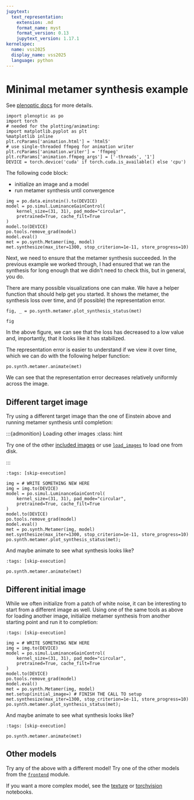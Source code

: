 ```yaml
---
jupytext:
  text_representation:
    extension: .md
    format_name: myst
    format_version: 0.13
    jupytext_version: 1.17.1
kernelspec:
  name: vss2025
  display_name: vss2025
  language: python
---
```


# Minimal metamer synthesis example

See [plenoptic docs](https://docs.plenoptic.org/) for more details.

```{code-cell} ipython3
import plenoptic as po
import torch
# needed for the plotting/animating:
import matplotlib.pyplot as plt
%matplotlib inline
plt.rcParams['animation.html'] = 'html5'
# use single-threaded ffmpeg for animation writer
plt.rcParams['animation.writer'] = 'ffmpeg'
plt.rcParams['animation.ffmpeg_args'] = ['-threads', '1']
DEVICE = torch.device('cuda' if torch.cuda.is_available() else 'cpu')
```

The following code block:
- initialize an image and a model
- run metamer synthesis until convergence

```{code-cell} ipython3
img = po.data.einstein().to(DEVICE)
model = po.simul.LuminanceGainControl(
    kernel_size=(31, 31), pad_mode="circular",
    pretrained=True, cache_filt=True
)
model.to(DEVICE)
po.tools.remove_grad(model)
model.eval()
met = po.synth.Metamer(img, model)
met.synthesize(max_iter=1300, stop_criterion=1e-11, store_progress=10)
```

Next, we need to ensure that the metamer synthesis succeeded. In the previous example we worked through, I had ensured that we ran the synthesis for long enough that we didn't need to check this, but in general, you do.

There are many possible visualizations one can make. We have a helper function that should help get you started. It shows the metamer, the synthesis loss over time, and (if possible) the representation error.

```{code-cell} ipython3
fig, _ = po.synth.metamer.plot_synthesis_status(met)
```

```{code-cell} ipython3
fig
```

In the above figure, we can see that the loss has decreased to a low value and, importantly, that it looks like it has stabilized.

The representation error is easier to understand if we view it over time, which we can do with the following helper function:

```{code-cell} ipython3
po.synth.metamer.animate(met)
```

We can see that the representation error decreases relatively uniformly across the image.

## Different target image

Try using a different target image than the one of Einstein above and running metamer synthesis until completion:

:::{admonition} Loading other images
:class: hint

Try one of the other [included images](https://docs.plenoptic.org/docs/branch/main/api/plenoptic.data.html#module-plenoptic.data) or use [`load_images`](https://docs.plenoptic.org/docs/branch/main/api/plenoptic.tools.html#plenoptic.tools.data.load_images) to load one from disk.

:::

```{code-cell} ipython3
:tags: [skip-execution]

img = # WRITE SOMETHING NEW HERE
img = img.to(DEVICE)
model = po.simul.LuminanceGainControl(
    kernel_size=(31, 31), pad_mode="circular",
    pretrained=True, cache_filt=True
)
model.to(DEVICE)
po.tools.remove_grad(model)
model.eval()
met = po.synth.Metamer(img, model)
met.synthesize(max_iter=1300, stop_criterion=1e-11, store_progress=10)
po.synth.metamer.plot_synthesis_status(met);
```

And maybe animate to see what synthesis looks like?

```{code-cell} ipython3
:tags: [skip-execution]

po.synth.metamer.animate(met)
```

## Different initial image

While we often initialize from a patch of white noise, it can be interesting to start from a different image as well. Using one of the same tools as above for loading another image, initialize metamer synthesis from another starting point and run it to completion:

```{code-cell} ipython3
:tags: [skip-execution]

img = # WRITE SOMETHING NEW HERE
img = img.to(DEVICE)
model = po.simul.LuminanceGainControl(
    kernel_size=(31, 31), pad_mode="circular",
    pretrained=True, cache_filt=True
)
model.to(DEVICE)
po.tools.remove_grad(model)
model.eval()
met = po.synth.Metamer(img, model)
met.setup(initial_image=) # FINISH THE CALL TO setup
met.synthesize(max_iter=1300, stop_criterion=1e-11, store_progress=10)
po.synth.metamer.plot_synthesis_status(met);
```

And maybe animate to see what synthesis looks like?

```{code-cell} ipython3
:tags: [skip-execution]

po.synth.metamer.animate(met)
```

## Other models

Try any of the above with a different model! Try one of the other models from the [`frontend`](https://docs.plenoptic.org/docs/branch/main/api/plenoptic.simulate.models.html#module-plenoptic.simulate.models.frontend) module.

If you want a more complex model, see the [texture](./textures.md) or [torchvision](./torchvision.md) notebooks.
